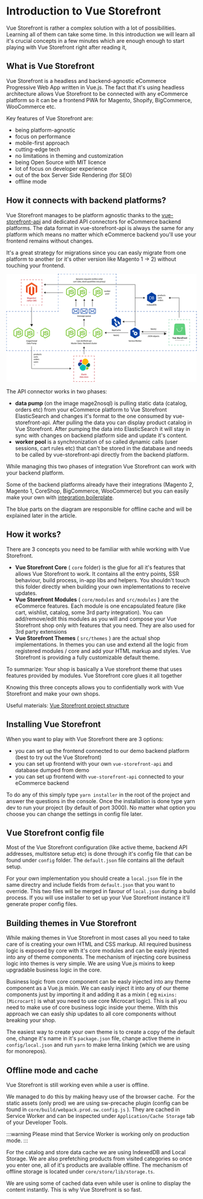 # Introduction to Vue Storefront
Vue Storefront is rather a complex solution with a lot of possibilities. Learning all of them can take some time. In this introduction we will learn all it's crucial concepts in a few minutes which are enough enough to start playing with Vue Storefront right after reading it,

## What is Vue Storefront
Vue Storefront is a headless and backend-agnostic eCommerce Progressive Web App written in Vue.js. The fact that it's using headless architecture allows Vue Storefront to be connected with any eCommerce platform so it can be a frontend PWA for Magento, Shopify, BigCommerce, WooCommerce etc.

Key features of Vue Storefront are:
- being platform-agnostic
- focus on performance
- mobile-first approach
- cutting-edge tech
- no limitations in theming and customization
- being Open Source with MIT licence
- lot of focus on developer experience
- out of the box Server Side Rendering (for SEO)
- offline mode

## How it connects with backend platforms?
Vue Storefront manages to be platform agnostic thanks to the [vue-storefront-api](https://github.com/DivanteLtd/vue-storefront-api) and dedicated API connectors for eCommerce backend platforms. The data format in vue-storefront-api is always the same for any platform which means no matter which eCommerce backend you'll use your frontend remains without changes.

It's a great strategy for migrations since you can easly migrate from one platform to another (or it's other version like Magento 1 -> 2) without touching your frontend.

![Architecture diagram](https://raw.githubusercontent.com/DivanteLtd/vue-storefront/master/docs/.vuepress/public/GitHub-Architecture-VS.png)

The API connector works in two phases:
- **data pump** (on the image mage2nosql) is pulling static data (catalog, orders etc) from your eCommerce platform to Vue Storefront ElasticSearch and changes it's format to the one consumed by vue-storefront-api. After pulling the data you can display product catalog in Vue Storefront. After pumping the data into ElasticSearch it will stay in sync with changes on backend platform side and update it's content.
- **worker pool** is a synchronization of so called dynamic calls (user sessions, cart rules etc) that can't be stored in the database and needs to be called by vue-storefront-api directly from the backend platform.

While managing this two phases of integration Vue Storefront can work with your backend platform. 

Some of the backend platforms already have their integrations (Magento 2, Magento 1, CoreShop, BigCommerce, WooCommerce) but you can easily make your own with [integration boilerplate](https://github.com/DivanteLtd/bigcommerce2vuestorefront
).

The blue parts on the diagram are responsible for offline cache and will be explained later in the article.

## How it works?

There are 3 concepts you need to be familiar with while working with Vue Storefront.
- **Vue Storefront Core** ( `core` folder) is the glue for all it's features that allows Vue Storefront to work. It contains all the entry points, SSR behaviour, build process, in-app libs and helpers. You shouldn't touch this folder directly when building your own implementations to receive updates.
- **Vue Storefront Modules** ( `core/modules` and `src/modules` ) are the eCommerce features. Each module is one encapsulated feature (like cart, wishlist, catalog, some 3rd party integration). You can add/remove/edit this modules as you will and compose your Vue Storefront shop only with features that you need. They are also used for 3rd party extensions
- **Vue Storefront Themes** ( `src/themes` ) are the actual shop implementations. In themes you can use and extend all the logic from registered modules / core and add your HTML markup and styles. Vue Storefront is providing a fully customizable default theme.

To summarize: Your shop is basically a Vue storefront theme that uses features provided by modules. Vue Storefront core glues it all together

Knowing this three concepts allows you to confidentially work with Vue Storefront and make your own shops.

Useful materials: [Vue Storefront project structure](https://docs.vuestorefront.io/guide/basics/project-structure.html)

## Installing Vue Storefront
When you want to play with Vue Storefront there are 3 options:
- you can set up the frontend connected to our demo backend platform (best to try out the Vue Storefront)
- you can set up frontend with your own `vue-storefront-api` and database dumped from demo
- you can set up frontend with `vue-storefront-api` connected to your eCommerce backend

To do any of this simply type `yarn installer` in the root of the project and answer the questions in the console. Once the installation is done type yarn dev to run your project (by default of port 3000). No matter what option you choose you can change the settings in config file later.

## Vue Storefront config file
Most of the Vue Storefront configuration (like active theme, backend API addresses, multistore setup etc) is done through it's config file that can be found under `config` folder. The `default.json` file contains all the default setup. 

For your own implementation you should create a `local.json` file in the same directry and include fields from `default.json` that you want to override. This two files will be merged in favour of `local.json` during a build process. If you will use installer to set up your Vue Storefront instance it'll generate proper config files.

## Building themes in Vue Storefront

While making themes in Vue Storefront in most cases all you need to take care of is creating your own HTML and CSS markup. All required business logic is exposed by core with it's core modules and can be easly injected into any of theme components.
The mechanism of injecting core business logic into themes is very simple. We are using Vue.js mixins to keep upgradable business logic in the core. 

Business logic from core component can be easly injected into any theme component as a Vue.js mixin. We can easly inject it into any of our theme components just by importing it and adding it as a mixin ( eg `mixins: [Microcart]` is what you need to use core Microcart logic). This is all you need to make use of core business logic inside your theme. With this approach we can easly ship updates to all core components without breaking your shop.

The easiest way to create your own theme is to create a copy of the default one, change it's name in it's `package.json` file, change active theme in `config/local.json` and run `yarn` to make lerna linking (which we are using for monorepos).

## Offline mode and cache

Vue Storefront is still working even while a user is offline.

We managed to do this by making heavy use of the browser cache. 
For the static assets (only prod) we are using sw-precache plugin (config can be found in `core/build/webpack.prod.sw.config.js` ). They are cached in Service Worker and can be inspected under `Application/Cache Storage` tab of your Developer Tools.

:::warning
Please mind that Service Worker is working only on production mode. 
:::

For the catalog and store data cache we are using IndexedDB and Local Storage. We are also prefetching products from visited categories so once you enter one, all of it's products are available offline. The mechanism of offline storage is located under `core/store/lib/storage.ts`.

We are using some of cached data even while user is online to display the content instantly. This is why Vue Storefront is so fast.

